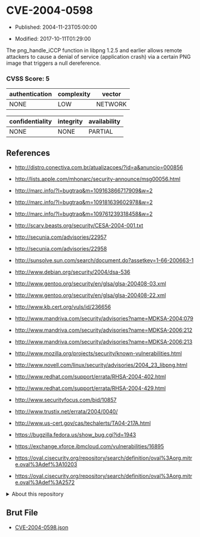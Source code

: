 # CVE-2004-0598

- Published: 2004-11-23T05:00:00

- Modified: 2017-10-11T01:29:00

The png_handle_iCCP function in libpng 1.2.5 and earlier allows remote attackers to cause a denial of service (application crash) via a certain PNG image that triggers a null dereference.

### CVSS Score: **5**

| authentication | complexity | vector |
| --- | --- | --- |
| NONE | LOW | NETWORK |

| confidentiality | integrity | availability |
| --- | --- | --- |
| NONE | NONE | PARTIAL |

## References

* http://distro.conectiva.com.br/atualizacoes/?id=a&anuncio=000856

* http://lists.apple.com/mhonarc/security-announce/msg00056.html

* http://marc.info/?l=bugtraq&m=109163866717909&w=2

* http://marc.info/?l=bugtraq&m=109181639602978&w=2

* http://marc.info/?l=bugtraq&m=109761239318458&w=2

* http://scary.beasts.org/security/CESA-2004-001.txt

* http://secunia.com/advisories/22957

* http://secunia.com/advisories/22958

* http://sunsolve.sun.com/search/document.do?assetkey=1-66-200663-1

* http://www.debian.org/security/2004/dsa-536

* http://www.gentoo.org/security/en/glsa/glsa-200408-03.xml

* http://www.gentoo.org/security/en/glsa/glsa-200408-22.xml

* http://www.kb.cert.org/vuls/id/236656

* http://www.mandriva.com/security/advisories?name=MDKSA-2004:079

* http://www.mandriva.com/security/advisories?name=MDKSA-2006:212

* http://www.mandriva.com/security/advisories?name=MDKSA-2006:213

* http://www.mozilla.org/projects/security/known-vulnerabilities.html

* http://www.novell.com/linux/security/advisories/2004_23_libpng.html

* http://www.redhat.com/support/errata/RHSA-2004-402.html

* http://www.redhat.com/support/errata/RHSA-2004-429.html

* http://www.securityfocus.com/bid/10857

* http://www.trustix.net/errata/2004/0040/

* http://www.us-cert.gov/cas/techalerts/TA04-217A.html

* https://bugzilla.fedora.us/show_bug.cgi?id=1943

* https://exchange.xforce.ibmcloud.com/vulnerabilities/16895

* https://oval.cisecurity.org/repository/search/definition/oval%3Aorg.mitre.oval%3Adef%3A10203

* https://oval.cisecurity.org/repository/search/definition/oval%3Aorg.mitre.oval%3Adef%3A2572

<details>
<summary>About this repository</summary> 

  This repository is part of the project [Live Hack CVE](https://github.com/Live-Hack-CVE). Main website can be found [www.live-hack.org](https://www.live-hack.org) 
  
  Made by [Sn0wAlice](https://github.com/Sn0wAlice) for the people that care about security and need to have a feed of the latest CVEs. Hope you enjoy it, don't forget to star the repo and follow me on [Twitter](https://twitter.com/Sn0wAlice) and [Github](https://github.com/Sn0wAlice). And that is my [personnal website](https://www.alice-snow.me/)

  - [Home Page](https://github.com/Live-Hack-CVE)
  - [Framework](https://github.com/Live-Hack-CVE/cve-framework)
  - [CVE database](https://github.com/Live-Hack-CVE/full_database)
  - [Changelog](https://github.com/Live-Hack-CVE/Changelog)
</details>

## Brut File

* [CVE-2004-0598.json](https://raw.githubusercontent.com/Live-Hack-CVE/full_database/main/cves/2004/CVE-2004-0598.json)

